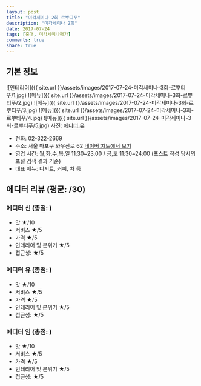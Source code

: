 ```yaml
---
layout: post
title: "미각세미나 2회 르뿌띠푸"
description: "미각세미나 2회"
date: 2017-07-24
tags: [홍대, 미각세미나평가]
comments: true
share: true
---
```


## 기본 정보
![인테리어]({{ site.url }}/assets/images/2017-07-24-미각세미나-3회-르뿌티푸/1.jpg)
![메뉴]({{ site.url }}/assets/images/2017-07-24-미각세미나-3회-르뿌티푸/2.jpg)
![메뉴]({{ site.url }}/assets/images/2017-07-24-미각세미나-3회-르뿌티푸/3.jpg)
![메뉴]({{ site.url }}/assets/images/2017-07-24-미각세미나-3회-르뿌티푸/4.jpg)
![메뉴]({{ site.url }}/assets/images/2017-07-24-미각세미나-3회-르뿌티푸/5.jpg)
사진: [에디터 유](http://applebear.xyz/)

* 전화: 02-322-2669
* 주소: 서울 마포구 와우산로 62 [네이버 지도에서 보기](http://map.naver.com/?mapmode=0&lat=37.549942&lng=126.923232&pinId=13156166&dlevel=11&enc=b64&pinType=site)
* 영업 시간: 뭘,화,수,목,일 11:30~23:00 / 금,토 11:30~24:00 (포스트 작성 당시의 포털 검색 결과 기준)
* 대표 메뉴: 디저트, 커피, 차 등

## 에디터 리뷰 (평균: /30)
### 에디터 신 (총점: )
* 맛 ★/10
* 서비스 ★/5
* 가격 ★/5
* 인테리어 및 분위기 ★/5
* 접근성: ★/5

> 

### 에디터 유 (총점: )
* 맛 ★/10
* 서비스 ★/5
* 가격 ★/5
* 인테리어 및 분위기 ★/5
* 접근성: ★/5

> 

### 에디터 임 (총점: )
* 맛 ★/10
* 서비스 ★/5
* 가격 ★/5
* 인테리어 및 분위기 ★/5
* 접근성: ★/5

> 
